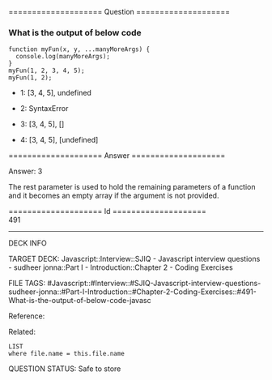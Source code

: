 ==================== Question ====================  

### What is the output of below code

<!-- codeblock-start -->
<pre><code class="hljs language-javascript"><span class="hljs-keyword">function</span> <span class="hljs-title function_">myFun</span>(<span class="hljs-params">x, y, ...manyMoreArgs</span>) {
  <span class="hljs-variable language_">console</span>.<span class="hljs-title function_">log</span>(manyMoreArgs);
}
<span class="hljs-title function_">myFun</span>(<span class="hljs-number">1</span>, <span class="hljs-number">2</span>, <span class="hljs-number">3</span>, <span class="hljs-number">4</span>, <span class="hljs-number">5</span>);
<span class="hljs-title function_">myFun</span>(<span class="hljs-number">1</span>, <span class="hljs-number">2</span>);
</code></pre>
<!-- codeblock-end -->

- 1: [3, 4, 5], undefined

- 2: SyntaxError

- 3: [3, 4, 5], []

- 4: [3, 4, 5], [undefined]  

==================== Answer ====================  

Answer: 3

The rest parameter is used to hold the remaining parameters of a function and it becomes an empty array if the argument is not provided.

==================== Id ====================  
491

---

DECK INFO

TARGET DECK: Javascript::Interview::SJIQ - Javascript interview questions - sudheer jonna::Part I - Introduction::Chapter 2 - Coding Exercises

FILE TAGS: #Javascript::#Interview::#SJIQ-Javascript-interview-questions-sudheer-jonna::#Part-I-Introduction::#Chapter-2-Coding-Exercises::#491-What-is-the-output-of-below-code-javasc

Reference:

Related:

```dataview
LIST
where file.name = this.file.name
```

QUESTION STATUS: Safe to store
